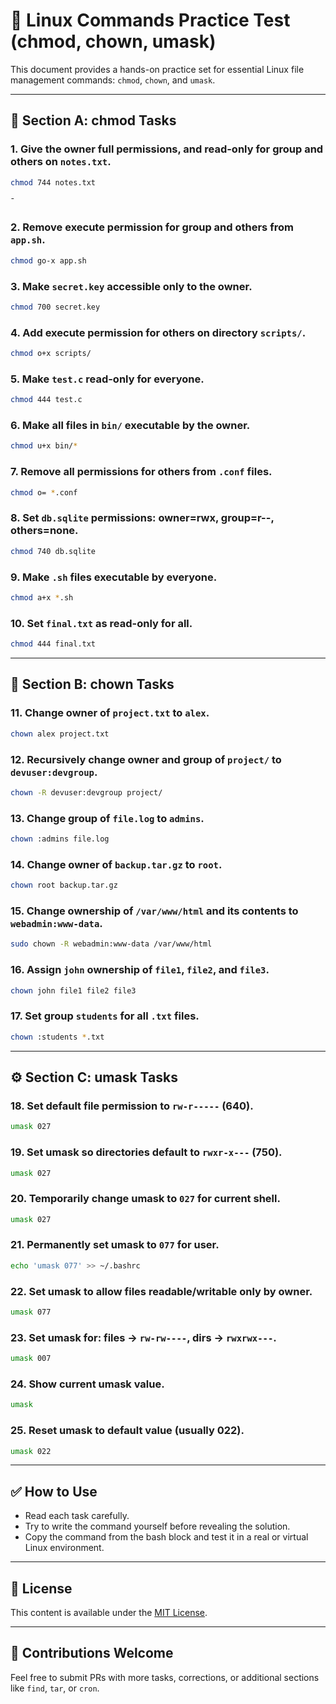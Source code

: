 
# 🧪 Linux Commands Practice Test (chmod, chown, umask)

This document provides a hands-on practice set for essential Linux file management commands: `chmod`, `chown`, and `umask`.

---

## 📁 Section A: chmod Tasks

### 1. Give the owner full permissions, and read-only for group and others on `notes.txt`.
```bash
chmod 744 notes.txt
```
¯
### 2. Remove execute permission for group and others from `app.sh`.
```bash
chmod go-x app.sh
```

### 3. Make `secret.key` accessible only to the owner.
```bash
chmod 700 secret.key
```

### 4. Add execute permission for others on directory `scripts/`.
```bash
chmod o+x scripts/
```

### 5. Make `test.c` read-only for everyone.
```bash
chmod 444 test.c
```

### 6. Make all files in `bin/` executable by the owner.
```bash
chmod u+x bin/*
```

### 7. Remove all permissions for others from `.conf` files.
```bash
chmod o= *.conf
```

### 8. Set `db.sqlite` permissions: owner=rwx, group=r--, others=none.
```bash
chmod 740 db.sqlite
```

### 9. Make `.sh` files executable by everyone.
```bash
chmod a+x *.sh
```

### 10. Set `final.txt` as read-only for all.
```bash
chmod 444 final.txt
```

---

## 👤 Section B: chown Tasks

### 11. Change owner of `project.txt` to `alex`.
```bash
chown alex project.txt
```

### 12. Recursively change owner and group of `project/` to `devuser:devgroup`.
```bash
chown -R devuser:devgroup project/
```

### 13. Change group of `file.log` to `admins`.
```bash
chown :admins file.log
```

### 14. Change owner of `backup.tar.gz` to `root`.
```bash
chown root backup.tar.gz
```

### 15. Change ownership of `/var/www/html` and its contents to `webadmin:www-data`.
```bash
sudo chown -R webadmin:www-data /var/www/html
```

### 16. Assign `john` ownership of `file1`, `file2`, and `file3`.
```bash
chown john file1 file2 file3
```

### 17. Set group `students` for all `.txt` files.
```bash
chown :students *.txt
```

---

## ⚙️ Section C: umask Tasks

### 18. Set default file permission to `rw-r-----` (640).
```bash
umask 027
```

### 19. Set umask so directories default to `rwxr-x---` (750).
```bash
umask 027
```

### 20. Temporarily change umask to `027` for current shell.
```bash
umask 027
```

### 21. Permanently set umask to `077` for user.
```bash
echo 'umask 077' >> ~/.bashrc
```

### 22. Set umask to allow files readable/writable only by owner.
```bash
umask 077
```

### 23. Set umask for: files → `rw-rw----`, dirs → `rwxrwx---`.
```bash
umask 007
```

### 24. Show current umask value.
```bash
umask
```

### 25. Reset umask to default value (usually 022).
```bash
umask 022
```

---

## ✅ How to Use

- Read each task carefully.
- Try to write the command yourself before revealing the solution.
- Copy the command from the bash block and test it in a real or virtual Linux environment.

---

## 📄 License

This content is available under the [MIT License](LICENSE).

---

## 🙋 Contributions Welcome

Feel free to submit PRs with more tasks, corrections, or additional sections like `find`, `tar`, or `cron`.
